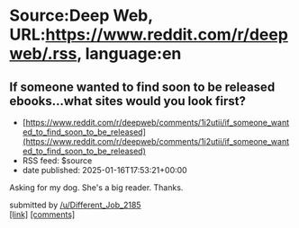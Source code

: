 # Source:Deep Web, URL:https://www.reddit.com/r/deepweb/.rss, language:en

## If someone wanted to find soon to be released ebooks...what sites would you look first?
 - [https://www.reddit.com/r/deepweb/comments/1i2utii/if_someone_wanted_to_find_soon_to_be_released](https://www.reddit.com/r/deepweb/comments/1i2utii/if_someone_wanted_to_find_soon_to_be_released)
 - RSS feed: $source
 - date published: 2025-01-16T17:53:21+00:00

<!-- SC_OFF --><div class="md"><p>Asking for my dog. She&#39;s a big reader. Thanks.</p> </div><!-- SC_ON --> &#32; submitted by &#32; <a href="https://www.reddit.com/user/Different_Job_2185"> /u/Different_Job_2185 </a> <br/> <span><a href="https://www.reddit.com/r/deepweb/comments/1i2utii/if_someone_wanted_to_find_soon_to_be_released/">[link]</a></span> &#32; <span><a href="https://www.reddit.com/r/deepweb/comments/1i2utii/if_someone_wanted_to_find_soon_to_be_released/">[comments]</a></span>

